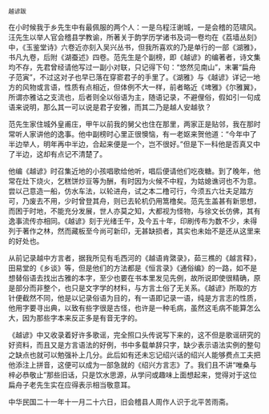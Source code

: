     越谚跋 

   在小时候我于乡先生中有最佩服的两个人：一是乌程汪谢城，一是会稽的范啸风。汪先生以举人官会稽县学教谕，所著关于韵学历学诸书及词一卷均在《荔墙丛刻》中，《玉鉴堂诗》六卷近亦刻入吴兴丛书，但我所喜欢的乃是单行的一部《湖雅》，书凡九卷，后附《湖蚕述》四卷。范先生是个副榜，即《越谚》的编著者，诗文集均不存，先君曾经请他写过一副小对联，只记得下句：“悠然见南山”，末署“扁舟子范寅”，不过这对子也早已落在穿窬君子的手里了。《湖雅》与《越谚》详记一地方的风物或言语，性质有点相近，但体例不大一样，前者略近《埤雅》《尔雅翼》，所谓亦雅诂之支流也，后者则全以俗语为主，随语记录，不避俚俗，假如引一句成语来说明，那么其一可以说是君子安雅，而其二乃是越人安越欤？

   范先生家住城外皇甫庄，甲午以前我的舅父也住在那里，两家正是贴邻，我在那时常听人家讲他的逸事。他中副榜时心里正很懊恼，有一老妪来贺他道：“今年中了半边举人，明年再中半边，合起来便是一个，岂不很好。”但是下一科他是否真又中了半边，这却有点记不清楚了。

   他编《越谚》时召集近地的小孩唱歌给他听，唱后便请他们吃夜糖。到了晚年，他常在灶下烧火，乞糕饼炒豆等为酬，有时因为火候不中程，为姑媳谯诃也不为意。尝以己意造一船，仿水车法，以轮进舟，试之本二橹可行，今须五六壮夫足踏方可，乃废去不用，少时曾登其舟，则已去轮机仍用篙橹矣。范先生盖甚有新思想，而困于时地，不能充分发展，世人亦莫之知，大都视为怪物，与徐文长仿佛，其有逸事流传亦相同。《越谚》刻于光绪壬午，及今五十年，印刷传布为数不少，未得列于著作之林，然而藏板至今尚可新印，无甚缺损者，其实也未始不是还从这里来的好处也。

   从前记录越中方言者，据我所见有毛西河的《越语肯綮录》，茹三樵的《越言释》，田易堂的《乡谈》等，但是他们的方法都是《恒言录》《通俗编》的一路，如不是想替俗语去找出古雅的本字，至少也要在书本里发见先例，故所说即使很精确，原是部分而非整个，也只是文字学的材料，与方言土俗了无关系。《越谚》所取的方针便截然不同，他是以记录俗语为目的，有一语即记录一语，纯是方言志的性质，他用字要寻出典，以致有些字很是古怪，也许是一种毛病，虽然这毛病不能算怎么大，因为那些字本来反正多是有音无字的。

   《越谚》中又收录着好许多歌谣，完全照口头传说写下来的，这不但是歌谣研究的好资料，而且又是方言语法的好例，书中多载单辞只字，缺少表示语法实例的整句之缺点也就可以勉强补上几分。此后如有还未忘记绍兴话的绍兴人能够费点工夫把他添注上拼音，这便可以成为一部急就的《绍兴方言志》了。我们且不讲“唯桑与梓必恭敬止”那些旧话，只是饮水思源，从学问或趣味上面想起来，觉得对于这位扁舟子老先生实在应得表示相当敬意耳。

   中华民国二十一年十一月二十六日，旧会稽县人周作人识于北平苦雨斋。

